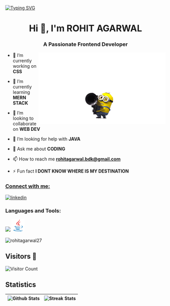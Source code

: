  [![Typing SVG](https://readme-typing-svg.demolab.com?font=Fira+Code&pause=1000&color=000000&center=true&vCenter=true&width=783&height=79&lines=%E2%9D%A4%EF%B8%8F+WAY+TO+BECOME+MERN+STACK+DEVELOPER++%2C+CHECK+OUT+MY+REPO'S+%E2%9D%A4%EF%B8%8F+)](https://git.io/typing-svg)
 
<h1 align="center">Hi 👋, I'm ROHIT AGARWAL</h1>
<h3 align="center">A Passionate Frontend Developer</h3>
<img align="right" alt="Coding" width="400" src= "https://github.com/rohitagarwal27/rohitagarwal27/blob/main/photof.gif">




- 🔭 I’m currently working on **CSS**

- 🌱 I’m currently learning **MERN STACK**

- 👯 I’m looking to collaborate on **WEB DEV**

- 🤝 I’m looking for help with **JAVA**

- 💬 Ask me about **CODING**

- 📫 How to reach me **rohitagarwal.bdk@gmail.com**

- ⚡ Fun fact **I DONT KNOW WHERE IS MY DESTINATION**


<a href="www.linkedin.com/in/rohit-agarwal27"><h3 align="left" >Connect with me:</h3><img src="link.png" alt="linkedin"  width="40" height="40" /></a>
<p align="left">
</p>

<h3 align="left">Languages and Tools:</h3>
<p align="left">  <img src="link.png"> <img src="https://raw.githubusercontent.com/devicons/devicon/master/icons/java/java-original.svg" alt="java" width="40" height="40"/> </a> </p>

<p><img align="center" src="https://github-readme-stats.vercel.app/api/top-langs?username=rohitagarwal27&show_icons=true&locale=en&layout=compact" alt="rohitagarwal27" /></p>
 
## Visitors 👀
![Visitor Count](https://profile-counter.glitch.me/rohitagarwal27/count.svg)

## Statistics 
![Github Stats](https://github-readme-stats.zohan.tech/api?username=rohitagarwal27&show_icons=true&theme=leafy_border=true&border_radius=10) | ![Streak Stats](http://github-readme-streak-stats.herokuapp.com?user=rohitagarwal27&theme=leafy_border=true&border_radius=10) |
-- | -- 

